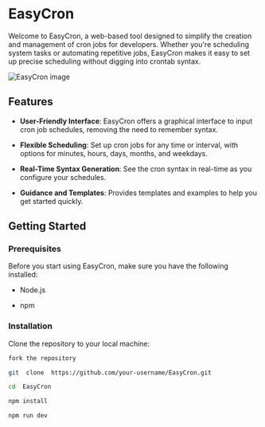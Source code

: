 
# EasyCron

  

Welcome to EasyCron, a web-based tool designed to simplify the creation and management of cron jobs for developers. Whether you're scheduling system tasks or automating repetitive jobs, EasyCron makes it easy to set up precise scheduling without digging into crontab syntax.


![EasyCron image](https://yourimageshare.com/ib/YEN74b4neT)
  

## Features

  

-  **User-Friendly Interface**: EasyCron offers a graphical interface to input cron job schedules, removing the need to remember syntax.

-  **Flexible Scheduling**: Set up cron jobs for any time or interval, with options for minutes, hours, days, months, and weekdays.

-  **Real-Time Syntax Generation**: See the cron syntax in real-time as you configure your schedules.

-  **Guidance and Templates**: Provides templates and examples to help you get started quickly.

  

## Getting Started

  

### Prerequisites

  

Before you start using EasyCron, make sure you have the following installed:

- Node.js

- npm

  

### Installation

  

Clone the repository to your local machine:

  

```bash
fork the repository

git  clone  https://github.com/your-username/EasyCron.git

cd  EasyCron

npm install

npm run dev
